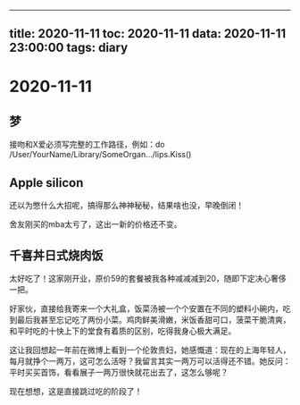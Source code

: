 
---
title: 2020-11-11
toc: 2020-11-11
data: 2020-11-11 23:00:00
tags: diary
---


# 2020-11-11

## 梦

接吻和X爱必须写完整的工作路径，例如：do /User/YourName/Library/SomeOrgan.../lips.Kiss()



## Apple silicon

还以为憋什么大招呢，搞得那么神神秘秘，结果啥也没，早晚倒闭！

舍友刚买的mba太亏了，这出一新的价格还不变。

## 

## 千喜丼日式烧肉饭

太好吃了！这家刚开业，原价59的套餐被我各种减减减到20，随即下定决心奢侈一把。

好家伙，直接给我寄来一个大礼盒，饭菜汤被一个个安置在不同的塑料小碗内，吃到最后我甚至忘记吃了两份小菜。鸡肉鲜美滑嫩，米饭香甜可口，菠菜干脆清爽，和平时吃的十快上下的堂食有着质的区别，吃得我身心极大满足。

这让我回想起一年前在微博上看到一个伦敦贵妇，她感慨道：现在的上海年轻人，每月就挣个一两万，这可怎么活呀？我留言其实一两万可以活得还不错。她反问：平时买买首饰，看看展子一两万很快就花出去了，这怎么够呢？

现在想想，这是直接跳过吃的阶段了！















